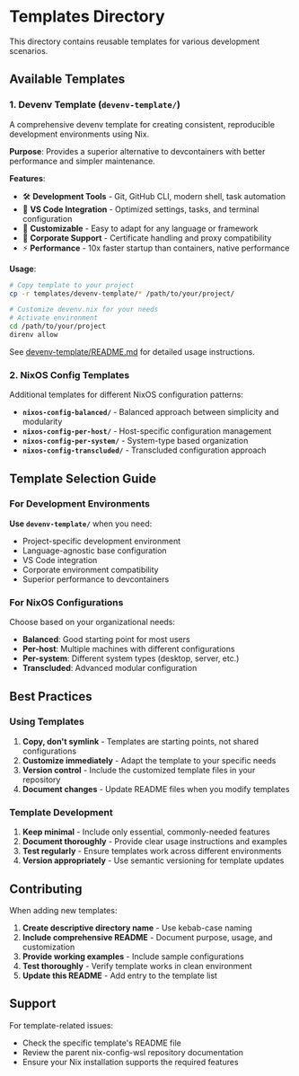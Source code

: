 # Templates Directory

This directory contains reusable templates for various development scenarios.

## Available Templates

### 1. Devenv Template (`devenv-template/`)

A comprehensive devenv template for creating consistent, reproducible development environments using Nix.

**Purpose**: Provides a superior alternative to devcontainers with better performance and simpler maintenance.

**Features**:
- 🛠️ **Development Tools** - Git, GitHub CLI, modern shell, task automation
- 🎨 **VS Code Integration** - Optimized settings, tasks, and terminal configuration
- 🔧 **Customizable** - Easy to adapt for any language or framework
- 🔐 **Corporate Support** - Certificate handling and proxy compatibility
- ⚡ **Performance** - 10x faster startup than containers, native performance

**Usage**:
```bash
# Copy template to your project
cp -r templates/devenv-template/* /path/to/your/project/

# Customize devenv.nix for your needs
# Activate environment
cd /path/to/your/project
direnv allow
```

See [devenv-template/README.md](devenv-template/README.md) for detailed usage instructions.

### 2. NixOS Config Templates

Additional templates for different NixOS configuration patterns:

- **`nixos-config-balanced/`** - Balanced approach between simplicity and modularity
- **`nixos-config-per-host/`** - Host-specific configuration management
- **`nixos-config-per-system/`** - System-type based organization
- **`nixos-config-transcluded/`** - Transcluded configuration approach

## Template Selection Guide

### For Development Environments
**Use `devenv-template/`** when you need:
- Project-specific development environment
- Language-agnostic base configuration
- VS Code integration
- Corporate environment compatibility
- Superior performance to devcontainers

### For NixOS Configurations
Choose based on your organizational needs:
- **Balanced**: Good starting point for most users
- **Per-host**: Multiple machines with different configurations
- **Per-system**: Different system types (desktop, server, etc.)
- **Transcluded**: Advanced modular configuration

## Best Practices

### Using Templates
1. **Copy, don't symlink** - Templates are starting points, not shared configurations
2. **Customize immediately** - Adapt the template to your specific needs
3. **Version control** - Include the customized template files in your repository
4. **Document changes** - Update README files when you modify templates

### Template Development
1. **Keep minimal** - Include only essential, commonly-needed features
2. **Document thoroughly** - Provide clear usage instructions and examples
3. **Test regularly** - Ensure templates work across different environments
4. **Version appropriately** - Use semantic versioning for template updates

## Contributing

When adding new templates:

1. **Create descriptive directory name** - Use kebab-case naming
2. **Include comprehensive README** - Document purpose, usage, and customization
3. **Provide working examples** - Include sample configurations
4. **Test thoroughly** - Verify template works in clean environment
5. **Update this README** - Add entry to the template list

## Support

For template-related issues:
- Check the specific template's README file
- Review the parent nix-config-wsl repository documentation
- Ensure your Nix installation supports the required features

